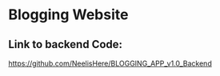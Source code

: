 # Blogging Website

## Link to backend Code:
https://github.com/NeelisHere/BLOGGING_APP_v1.0_Backend



